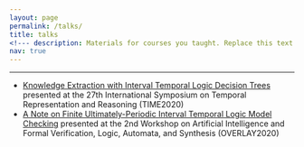 ```yaml
---
layout: page
permalink: /talks/
title: talks
<!--- description: Materials for courses you taught. Replace this text with your description. --->
nav: true
---
```


---

* [Knowledge Extraction with Interval Temporal Logic Decision Trees]((2020/time2020.pdf)) presented at the 27th International Symposium on Temporal Representation and Reasoning (TIME2020)
* [A Note on Finite Ultimately-Periodic Interval Temporal Logic Model Checking](2020/overlay2020.pdf) presented at the 2nd Workshop on Artificial Intelligence and Formal Verification, Logic, Automata, and Synthesis (OVERLAY2020)
